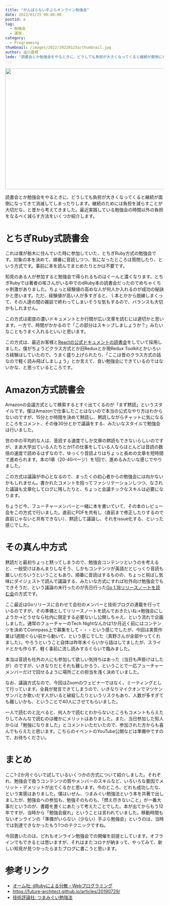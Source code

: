 ```yaml
---
title: "がんばらない手ぶらオンライン勉強会"
date: 2022/01/25 00:00:00
postid: a
tag:
  - 勉強会
  - 運営
category:
  - Programming
thumbnail: /images/2022/20220125a/thumbnail.jpg
author: 澁川喜規
lede: "読書会とか勉強会をやるときに、どうしても負担が大きくなってくると継続が面倒になってきて消滅してしまったりします。継続のためには負担を減らすことが大切だな、と昔から考えてきました。最近実践している勉強会の時間以外の負担をなるべく減らす方法をいくつか紹介します。"
---
```


<img src="/images/2022/20220125a/video-conference-gb478cc247_640.jpg" title="Alexandra_KochによるPixabay<からの画像" alt="" width="640" height="384">

読書会とか勉強会をやるときに、どうしても負担が大きくなってくると継続が面倒になってきて消滅してしまったりします。継続のためには負担を減らすことが大切だな、と昔から考えてきました。最近実践している勉強会の時間以外の負担をなるべく減らす方法をいくつか紹介します。

# とちぎRuby式読書会

これは僕が栃木に住んでいた時に参加していた、とちぎRuby方式の勉強会です。対象の本を決めて、順番に音読しつつ、気になったところは質問したり、という方式です。事前に本を読んでまとめたりとかは不要です。

知見のある人が参加すると勉強会で得られるものはぐーんと濃くなります。とちぎRubyでは著者の咳さんがいる中でのdRuby本の読書会だったのでめちゃくちゃ刺激がありました。ちょっと経験値の高めな人が何人か入れるのが成功の秘訣かと思います。ただ、経験値が高い人が多すぎると、ｌ本とかから脱線しまくって、その人達の間の雑談で終わってしまいそうな気もするので、バランスも大切かもしれません。

この方式は密度の濃いドキュメントとか行間が広い文章を読むには適切かと思います。一方で、時間がかかるので「この部分はスキップしましょうか？」みたいなこともうまく入れるといいと思います。

この方式は、最近お客様と[Reactの公式ドキュメントの読書会](https://ja.reactjs.org/docs/getting-started.html)をしていて採用しました。僕がちょうどクラス方式とか旧Reduxとか現Redux Toolkitとかいろいろ経験はしていたので、うまく盛り上げられたり、「ここは昔のクラス方式の話なので軽く読み飛ばしましょう」とか言えて、良い勉強会にできているのではないかな、と思っているところです。

# Amazon方式読書会

Amazonの会議方式として検索するとすぐ出てくるのが「まず黙読」というスタイルです。僕はAmazonで仕事したことはないので本当の公式なやり方はわからないのですが、15分とか時間を決めて黙読し、黙読しながらチャットに気になるところをコメント、その後30分とかで議論をする、みたいなスタイルで勉強会は行いました。

世の中の平均的な人は、音読する速度でしか文章の黙読もできないらしいのですが、まあ大学出ている人たちとかITの仕事をしている人ならほとんどは音読の数倍の速度で読めるはずなので、ゆっくり音読よりはちょっと長めの文章を短時間で進められます。本の1章（20-40ページ）を1回で、進めるみたいな感じでやりました。

この方式は議論が中心となるので、まったくの初心者からの勉強会には向かないかもしれません。書かれたコメントを拾ってファシリテーションしつつ、なされた議論も文章化してログに残したりと、ちょっと会議チックなスキルは必要になります。

ちょうど今、フューチャーメンバーと一緒に本を書いていて、その本のレビュー会をこの方式で行いました。直前にPDFを共有し（直前まで修正したりするので直前じゃないと共有できない）、黙読して議論し、それをissue化する、といった感じでした。

# その真ん中方式

黙読だと最初ちょっと黙ってしまうので、勉強会コンテンツというのを考えると、一般受けはあんまりしなそう、しかもコンテンツが英語だとじっくり音読も厳しいだろいうということもあり、順番に音読はするものの、ちょっと飛ばし気味にダイジェストで読んで議論する、みたいな方式にすれば社外向け勉強会でもできそうだ、という議論の末行ったのが先日行った[Go 1.18リリースノートを読む会](https://future.connpass.com/event/235852/)の方式です。

ここ最近はGoリリースに合わせて会社のメンバーと技術ブログの連載を行っているのですが、その準備としてリリースノートを読んでおきたいね→勉強会にしようか→どうせなら社内に限定する必要ないし公開しちゃえ、という流れで企画しました。通常のフューチャーのTech Nightなんかは1か月近く前にはコンテンツを決めてConnpass上で募集をして・・・という感じでしたが、今回は実質作業は1週間ぐらい前から動いて、という感じでした（真野さんが全部やってくれました）。やろうということ自体は昨年末ぐらいから話はしてましたが、スライドとかも作らず、軽く事前に流し読みするぐらいで臨みました。

本当は音読も社外の人にも参加して欲しい気持ちはあった（当日も声掛けはしたが）のですが、いきなりだとそれも難しかろう、ということで一応フューチャーメンバーだけで回せるように場所ごとの担当を浅く決めていました。

なお、議論方式なので、今回はZoomのウェビナーではなく、ミーティングとして行っています。全員が発言できてしまうので、いきなりマイクオンでマツケンサンバとか歌いだす人がいると破綻したりというリスクもあり、人数が多すぎても難しいかも、ということで40人にさせてもらいました。

一人で読むのと比べると、何人かで読むとわからないところもコメントもらえたりしてみんなで読むのは確かにメリットはありました。また、当日参加した知人からは「勉強になりました」とコメントいただいたので、参加された方からも喜んでもらえたと思います。こちらのイベントのYouTube公開などは準備中ですので、お待ちください。

# まとめ

ここ1-2か月ぐらいで試しているいくつかの方式について紹介しました。それぞれ、勉強会で扱うコンテンツの質やメンバーのスキルなど、いろいろな要因でメリット・デメリットが出てくるかと思います。今のところ、どれも成功したな、という実感はありました。僕はいぜん、つまみぐい勉強法という本を共著で出しましたが、勉強会への参加も、勉強そのものも、「燃え尽きないこと」が一番大事だというのが、書籍を書くにあたって考えたことでした。本が出てからもう12年ですが、当時から「勉強会疲れ」ということは言われていました。移動時間もないオンラインの「準備がいらない（少ない）手ぶら勉強会」というのは、当時では到達できなかったもう1つのテクニックですね。

今回書いたのは、どれもオンライン勉強会での開催を前提としています。オフラインでもできるとは思いますが、それはまたコロナが納まって、やってみて、新しい知見が見つかったらまたブログに書こうと思います。

# 参考リンク

* [オーム社: dRubyによる分散・Webプログラミング](https://www.ohmsha.co.jp/book/9784274066092/)
* https://future-architect.github.io/articles/20190729/
* [技術評論社: つまみぐい勉強法](https://gihyo.jp/dp/ebook/2012/978-4-7741-5265-3)
